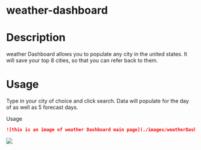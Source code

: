 # weather-dashboard

# Description 
weather Dashboard allows you to populate any city in the united states. It will save your top 8 cities, so that you can refer back to them. 

# Usage 
Type in your city of choice and click search. Data will populate for the day of as well as 5 forecast days. 


Usage
```md
![this is an image of weather Dashboard main page](./images/weatherDashboard.png)
```
<img src="images/weatherDasboard.png" raw=true />
